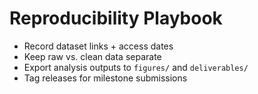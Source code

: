 # Reproducibility Playbook
- Record dataset links + access dates
- Keep raw vs. clean data separate
- Export analysis outputs to `figures/` and `deliverables/`
- Tag releases for milestone submissions
